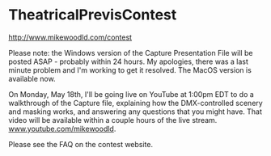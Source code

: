 # TheatricalPrevisContest
http://www.mikewoodld.com/contest

Please note: the Windows version of the Capture Presentation File will be posted ASAP - probably within 24 hours. My apologies, there was a last minute problem and I'm working to get it resolved. The MacOS version is available now.

On Monday, May 18th, I'll be going live on YouTube at 1:00pm EDT to do a walkthrough of the Capture file, explaining how the DMX-controlled scenery and masking works, and answering any questions that you might have. That video will be available within a couple hours of the live stream. www.youtube.com/mikewoodld.

Please see the FAQ on the contest website.
